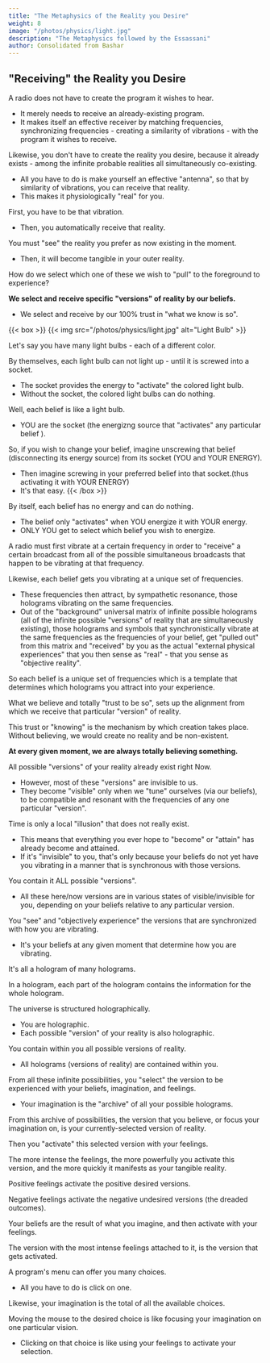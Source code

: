 ```yaml
---
title: "The Metaphysics of the Reality you Desire"
weight: 8
image: "/photos/physics/light.jpg"
description: "The Metaphysics followed by the Essassani"
author: Consolidated from Bashar
---
```



<!-- personality:

belief
emotion
thought pricess


Yahyel
Tall Whites Hyper Sapiens
Sirians
Plaedians
Good Grays
 -->



## "Receiving" the Reality you Desire

A radio does not have to create the program it wishes to hear.
- It merely needs to receive an already-existing program. 
- It makes itself an effective receiver by matching frequencies, synchronizing frequencies - creating a similarity of vibrations - with the program it wishes to receive.

Likewise, you don't have to create the reality you desire, because it already exists - among the infinite probable realities all simultaneously co-existing.  
- All you have to do is make yourself an effective "antenna", so that by similarity of vibrations, you can receive that reality.
- This makes it physiologically "real" for you.

First, you have to be that vibration.
- Then, you automatically receive that reality.

You must "see" the reality you prefer as now existing in the moment.
- Then, it will become tangible in your outer reality.

How do we select which one of these we wish to "pull" to the foreground to experience?

**We select and receive specific "versions" of reality by our beliefs.**
- We select and receive by our 100% trust in "what we know is so".

{{< box >}}
{{< img src="/photos/physics/light.jpg" alt="Light Bulb" >}}


Let's say you have many light bulbs - each of a different color. 

By themselves, each light bulb can not light up - until it is screwed into a socket. 
- The socket provides the energy to "activate" the colored light bulb.
- Without the socket, the colored light bulbs can do nothing.

Well, each belief is like a light bulb. 
- YOU are the socket (the energizng source that "activates" any particular belief ).

So, if you wish to change your belief, imagine unscrewing that belief (disconnecting its energy source) from its socket (YOU and YOUR ENERGY).
- Then imagine screwing in your preferred belief into that socket.(thus activating it with YOUR ENERGY)
- It's that easy.
{{< /box >}}


By itself, each belief has no energy and can do nothing.
- The belief only "activates" when YOU energize it with YOUR energy.
- ONLY YOU get to select which belief you wish to energize.

A radio must first vibrate at a certain frequency in order to "receive" a certain broadcast from all of the possible simultaneous broadcasts that happen to be vibrating at that frequency. 

Likewise, each belief gets you vibrating at a unique set of frequencies.
- These frequencies then attract, by sympathetic resonance, those holograms vibrating on the same frequencies.
- Out of the "background" universal matrix of infinite possible holograms (all of the infinite possible "versions" of reality that are simultaneously existing), those holograms and symbols that synchronistically vibrate at the same frequencies as the frequencies of your belief, get "pulled out" from this matrix and "received" by you as the actual "external physical experiences" that you then sense as "real" - that you sense as "objective reality".

So each belief is a unique set of frequencies which is a template that determines which holograms you attract into your experience.

What we believe and totally "trust to be so", sets up the alignment from which we receive that particular "version" of reality. 

This trust or "knowing" is the mechanism by which creation takes place. Without believing, we would create no reality and be non-existent.  

**At every given moment, we are always totally believing something.**

All possible "versions" of your reality already exist right Now. 
- However, most of these "versions" are invisible to us.
- They become "visible" only when we "tune" ourselves (via our beliefs), to be compatible and resonant with the frequencies of any one particular "version".    

Time is only a local "illusion" that does not really exist.
- This means that everything you ever hope to "become" or "attain" has already become and attained. 
- If it's "invisible" to you, that's only because your beliefs do not yet have you vibrating in a manner that is synchronous with those versions.   

You contain it ALL possible "versions".
- All these here/now versions are in various states of visible/invisible for you, depending on your beliefs relative to any particular version.    

You "see" and "objectively experience" the versions that are synchronized with how you are vibrating.
- It's your beliefs at any given moment that determine how you are vibrating.

It's all a hologram of many holograms.

In a hologram, each part of the hologram contains the information for the whole hologram.  

The universe is structured holographically.  
- You are holographic.
- Each possible "version" of your reality is also holographic.  

You contain within you all possible versions of reality.
- All holograms (versions of reality) are contained within you.   

From all these infinite possibilities, you "select" the version to be experienced with your beliefs, imagination, and feelings.   
- Your imagination is the "archive" of all your possible holograms.

From this archive of possibilities, the version that you believe, or focus your imagination on, is your currently-selected version of reality.    

Then you "activate" this selected version with your feelings. 

The more intense the feelings, the more powerfully you activate this version, and the more quickly it manifests as your tangible reality.    

Positive feelings activate the positive desired versions. 

Negative feelings activate the negative undesired versions (the dreaded outcomes).  

Your beliefs are the result of what you imagine, and then activate with your feelings.  

The version with the most intense feelings attached to it, is the version that gets activated.

A program's menu can offer you many choices. 
- All you have to do is click on one.

Likewise, your imagination is the total of all the available choices.   

Moving the mouse to the desired choice is like focusing your imagination on one particular vision.
- Clicking on that choice is like using your feelings to activate your selection.


